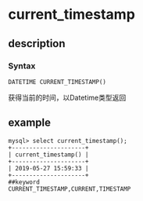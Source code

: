 # current_timestamp
## description
### Syntax

`DATETIME CURRENT_TIMESTAMP()`


获得当前的时间，以Datetime类型返回

## example

```
mysql> select current_timestamp();
+---------------------+
| current_timestamp() |
+---------------------+
| 2019-05-27 15:59:33 |
+---------------------+
##keyword
CURRENT_TIMESTAMP,CURRENT,TIMESTAMP
